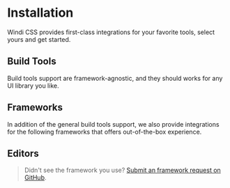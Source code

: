 # Installation

Windi CSS provides first-class integrations for your favorite tools, select yours and get started.

## Build Tools

Build tools support are framework-agnostic, and they should works for any UI library you like.

<Integrations class="mb-5" :items="[
  {
    title: 'Vite',
    link: '/guide/integrations/vite',
    logo: 'vite',
  },
  {
    title: 'Webpack',
    link: '/guide/integrations/webpack',
    logo: 'webpack',
  },
  {
    title: 'Rollup',
    link: '/guide/integrations/rollup',
    logo: 'rollup',
  },
  {
    title: 'CLI',
    link: '/guide/integrations/cli',
    logo: 'cli',
  },
]"/>

## Frameworks

In addition of the general build tools support, we also provide integrations for the following frameworks that offers out-of-the-box experience.

<Integrations class="mb-5" :items="[
  {
    title: 'Nuxt',
    link: '/guide/integrations/nuxt',
    logo: 'nuxt',
  },
  {
    title: 'Vue CLI',
    link: '/guide/integrations/vue-cli',
    logo: 'vue',
  },
  {
    title: 'Gridsome',
    link: '/guide/integrations/gridsome',
    logo: 'gridsome',
  },
  {
    title: 'Next.js',
    link: '/guide/integrations/nextjs',
    logo: 'nextjs',
  },
  {
    title: 'Svelte',
    link: '/guide/integrations/svelte',
    logo: 'svelte',
  },
]"/>

## Editors

<Integrations class="mb-5" :items="[
  {
    title: 'VS Code',
    link: '/guide/editors/vscode',
    logo: 'vscode',
  },
  {
    title: 'WebStorm',
    link: '/guide/editors/webstorm',
    logo: 'webstorm',
  },
]"/>

<div class="pb-5"></div>

> Didn't see the framework you use? [Submit an framework request on GitHub](https://github.com/windicss/windicss/issues/new).
